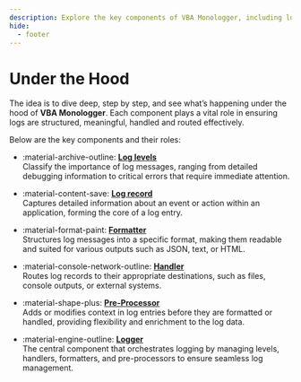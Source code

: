 ```yaml
---
description: Explore the key components of VBA Monologger, including log levels, log records, formatters, handlers, pre-processors, and loggers.
hide:
  - footer
---
```


# Under the Hood

The idea is to dive deep, step by step, and see what’s happening under the hood of **VBA Monologger**. Each component plays a vital role in ensuring logs are structured, meaningful, handled and routed effectively.  

Below are the key components and their roles:

<div class="grid cards" markdown>

- :material-archive-outline: __[Log levels]__  
  Classify the importance of log messages, ranging from detailed debugging information to critical errors that require immediate attention.

- :material-content-save: __[Log record]__  
  Captures detailed information about an event or action within an application, forming the core of a log entry.

- :material-format-paint: __[Formatter]__  
  Structures log messages into a specific format, making them readable and suited for various outputs such as JSON, text, or HTML.

- :material-console-network-outline: __[Handler]__  
  Routes log records to their appropriate destinations, such as files, console outputs, or external systems.

- :material-shape-plus: __[Pre-Processor]__  
  Adds or modifies context in log entries before they are formatted or handled, providing flexibility and enrichment to the log data.

- :material-engine-outline: __[Logger]__  
  The central component that orchestrates logging by managing levels, handlers, formatters, and pre-processors to ensure seamless log management.

</div>

[Log levels]: log-severity-levels.md
[Log record]: log-record.md
[Formatter]: formatter.md
[Handler]: handler.md
[Pre-Processor]: pre-processor.md
[Logger]: logger.md

